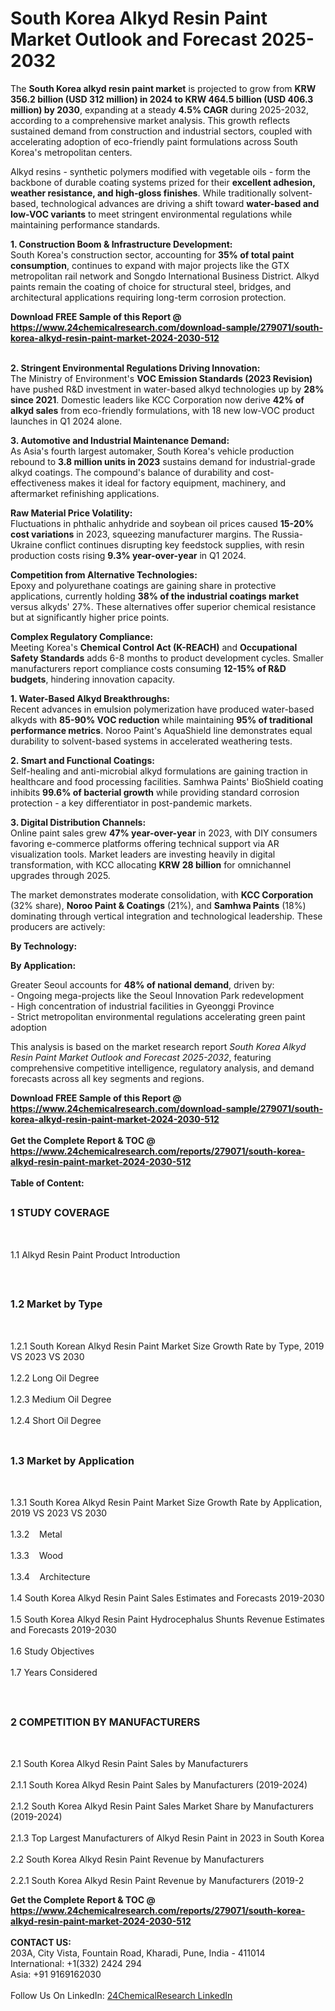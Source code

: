 <h1>South Korea Alkyd Resin Paint Market Outlook and Forecast 2025-2032</h1><p>The <strong>South Korea alkyd resin paint market</strong> is projected to grow from <strong>KRW 356.2 billion (USD 312 million) in 2024 to KRW 464.5 billion (USD 406.3 million) by 2030</strong>, expanding at a steady <strong>4.5% CAGR</strong> during 2025-2032, according to a comprehensive market analysis. This growth reflects sustained demand from construction and industrial sectors, coupled with accelerating adoption of eco-friendly paint formulations across South Korea's metropolitan centers.</p><p>Alkyd resins - synthetic polymers modified with vegetable oils - form the backbone of durable coating systems prized for their <strong>excellent adhesion, weather resistance, and high-gloss finishes</strong>. While traditionally solvent-based, technological advances are driving a shift toward <strong>water-based and low-VOC variants</strong> to meet stringent environmental regulations while maintaining performance standards.</p><p><strong>1. Construction Boom &amp; Infrastructure Development:</strong><br>
South Korea's construction sector, accounting for <strong>35% of total paint consumption</strong>, continues to expand with major projects like the GTX metropolitan rail network and Songdo International Business District. Alkyd paints remain the coating of choice for structural steel, bridges, and architectural applications requiring long-term corrosion protection.</p><div><b>Download FREE Sample of this Report @ 
            <a href="https://www.24chemicalresearch.com/download-sample/279071/south-korea-alkyd-resin-paint-market-2024-2030-512">
            https://www.24chemicalresearch.com/download-sample/279071/south-korea-alkyd-resin-paint-market-2024-2030-512</a></b></div><br><p><strong>2. Stringent Environmental Regulations Driving Innovation:</strong><br>
The Ministry of Environment's <strong>VOC Emission Standards (2023 Revision)</strong> have pushed R&amp;D investment in water-based alkyd technologies up by <strong>28% since 2021</strong>. Domestic leaders like KCC Corporation now derive <strong>42% of alkyd sales</strong> from eco-friendly formulations, with 18 new low-VOC product launches in Q1 2024 alone.</p><p><strong>3. Automotive and Industrial Maintenance Demand:</strong><br>
As Asia's fourth largest automaker, South Korea's vehicle production rebound to <strong>3.8 million units in 2023</strong> sustains demand for industrial-grade alkyd coatings. The compound's balance of durability and cost-effectiveness makes it ideal for factory equipment, machinery, and aftermarket refinishing applications.</p><p><strong>Raw Material Price Volatility:</strong><br>
Fluctuations in phthalic anhydride and soybean oil prices caused <strong>15-20% cost variations</strong> in 2023, squeezing manufacturer margins. The Russia-Ukraine conflict continues disrupting key feedstock supplies, with resin production costs rising <strong>9.3% year-over-year</strong> in Q1 2024.</p><p><strong>Competition from Alternative Technologies:</strong><br>
Epoxy and polyurethane coatings are gaining share in protective applications, currently holding <strong>38% of the industrial coatings market</strong> versus alkyds' 27%. These alternatives offer superior chemical resistance but at significantly higher price points.</p><p><strong>Complex Regulatory Compliance:</strong><br>
Meeting Korea's <strong>Chemical Control Act (K-REACH)</strong> and <strong>Occupational Safety Standards</strong> adds 6-8 months to product development cycles. Smaller manufacturers report compliance costs consuming <strong>12-15% of R&amp;D budgets</strong>, hindering innovation capacity.</p><p><strong>1. Water-Based Alkyd Breakthroughs:</strong><br>
Recent advances in emulsion polymerization have produced water-based alkyds with <strong>85-90% VOC reduction</strong> while maintaining <strong>95% of traditional performance metrics</strong>. Noroo Paint's AquaShield line demonstrates equal durability to solvent-based systems in accelerated weathering tests.</p><p><strong>2. Smart and Functional Coatings:</strong><br>
Self-healing and anti-microbial alkyd formulations are gaining traction in healthcare and food processing facilities. Samhwa Paints' BioShield coating inhibits <strong>99.6% of bacterial growth</strong> while providing standard corrosion protection - a key differentiator in post-pandemic markets.</p><p><strong>3. Digital Distribution Channels:</strong><br>
Online paint sales grew <strong>47% year-over-year</strong> in 2023, with DIY consumers favoring e-commerce platforms offering technical support via AR visualization tools. Market leaders are investing heavily in digital transformation, with KCC allocating <strong>KRW 28 billion</strong> for omnichannel upgrades through 2025.</p><p>The market demonstrates moderate consolidation, with <strong>KCC Corporation</strong> (32% share), <strong>Noroo Paint &amp; Coatings</strong> (21%), and <strong>Samhwa Paints</strong> (18%) dominating through vertical integration and technological leadership. These producers are actively:</p><p><strong>By Technology:</strong></p><p><strong>By Application:</strong></p><p>Greater Seoul accounts for <strong>48% of national demand</strong>, driven by:<br>
- Ongoing mega-projects like the Seoul Innovation Park redevelopment<br>
- High concentration of industrial facilities in Gyeonggi Province<br>
- Strict metropolitan environmental regulations accelerating green paint adoption</p><p>This analysis is based on the market research report <em>South Korea Alkyd Resin Paint Market Outlook and Forecast 2025-2032</em>, featuring comprehensive competitive intelligence, regulatory analysis, and demand forecasts across all key segments and regions.</p><div><b>Download FREE Sample of this Report @ 
            <a href="https://www.24chemicalresearch.com/download-sample/279071/south-korea-alkyd-resin-paint-market-2024-2030-512">
            https://www.24chemicalresearch.com/download-sample/279071/south-korea-alkyd-resin-paint-market-2024-2030-512</a></b></div><br><div><b>Get the Complete Report & TOC @ 
            <a href="https://www.24chemicalresearch.com/reports/279071/south-korea-alkyd-resin-paint-market-2024-2030-512">
            https://www.24chemicalresearch.com/reports/279071/south-korea-alkyd-resin-paint-market-2024-2030-512</a></b></div><br>
            <b>Table of Content:</b><p><h2><span style="font-size:16px"><strong>1 STUDY COVERAGE</strong></span></h2><br />
<p>1.1 Alkyd Resin Paint Product Introduction</p><br />
<h2><span style="font-size:16px"><strong>1.2 Market by Type</strong></span></h2><br />
<p>1.2.1 South Korean Alkyd Resin Paint Market Size Growth Rate by Type, 2019 VS 2023 VS 2030<br /><br />
1.2.2 Long Oil Degree&nbsp;&nbsp; &nbsp;<br /><br />
1.2.3 Medium Oil Degree<br /><br />
1.2.4 Short Oil Degree<br /><br />
<h2><span style="font-size:16px"><strong>1.3 Market by Application</strong></span></h2><br />
<p>1.3.1 South Korea Alkyd Resin Paint Market Size Growth Rate by Application, 2019 VS 2023 VS 2030<br /><br />
1.3.2&nbsp;&nbsp; &nbsp;Metal<br /><br />
1.3.3&nbsp;&nbsp; &nbsp;Wood<br /><br />
1.3.4&nbsp;&nbsp; &nbsp;Architecture<br /><br />
1.4 South Korea Alkyd Resin Paint Sales Estimates and Forecasts 2019-2030<br /><br />
1.5 South Korea Alkyd Resin Paint Hydrocephalus Shunts Revenue Estimates and Forecasts 2019-2030<br /><br />
1.6 Study Objectives<br /><br />
1.7 Years Considered</p><br />
<h2><span style="font-size:16px"><strong>2 COMPETITION BY MANUFACTURERS</strong></span></h2><br />
<p>2.1 South Korea Alkyd Resin Paint Sales by Manufacturers<br /><br />
2.1.1 South Korea Alkyd Resin Paint Sales by Manufacturers (2019-2024)<br /><br />
2.1.2 South Korea Alkyd Resin Paint Sales Market Share by Manufacturers (2019-2024)<br /><br />
2.1.3 Top Largest Manufacturers of Alkyd Resin Paint in 2023 in South Korea<br /><br />
2.2 South Korea Alkyd Resin Paint Revenue by Manufacturers<br /><br />
2.2.1 South Korea Alkyd Resin Paint Revenue by Manufacturers (2019-2</p><div><b>Get the Complete Report & TOC @ 
            <a href="https://www.24chemicalresearch.com/reports/279071/south-korea-alkyd-resin-paint-market-2024-2030-512">
            https://www.24chemicalresearch.com/reports/279071/south-korea-alkyd-resin-paint-market-2024-2030-512</a></b></div><br><b>CONTACT US:</b><br>
            203A, City Vista, Fountain Road, Kharadi, Pune, India - 411014<br>
            International: +1(332) 2424 294<br>
            Asia: +91 9169162030 <br><br>
            Follow Us On LinkedIn: <a href="https://www.linkedin.com/company/24chemicalresearch/">24ChemicalResearch LinkedIn</a>